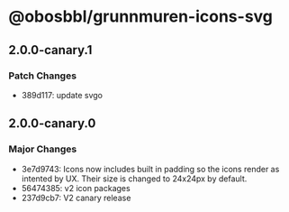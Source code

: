 # @obosbbl/grunnmuren-icons-svg

## 2.0.0-canary.1

### Patch Changes

- 389d117: update svgo

## 2.0.0-canary.0

### Major Changes

- 3e7d9743: Icons now includes built in padding so the icons render as intented by UX. Their size is changed to 24x24px by default.
- 56474385: v2 icon packages
- 237d9cb7: V2 canary release
